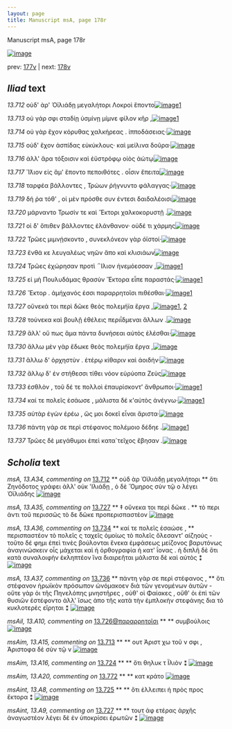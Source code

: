 ```yaml
---
layout: page
title: Manuscript msA, page 178r
---
```


Manuscript msA, page 178r

[![image](http://www.homermultitext.org/iipsrv?OBJ=IIP,1.0&FIF=/project/homer/pyramidal/deepzoom/hmt/vaimg/2017a/VA178RN_0349.tif&WID=100&CVT=JPEG)](http://www.homermultitext.org/ict2/?urn=urn:cite2:hmt:vaimg.2017a:VA178RN_0349)

prev:  [177v](../177v) | next:  [178v](../178v)

## *Iliad* text

*13.712* <a id="13.712"/> οὐδ' ὰρ' Ὀϊλιάδῃ μεγαλήτορι Λοκροὶ ἕποντο[![image](http://www.homermultitext.org/iipsrv?OBJ=IIP,1.0&FIF=/project/homer/pyramidal/deepzoom/hmt/vaimg/2017a/VA178RN_0349.tif&RGN=0.19,0.2014,0.403,0.0361&WID=1000&CVT=JPEG)](http://www.homermultitext.org/ict2/?urn=urn:cite2:hmt:vaimg.2017a:VA178RN_0349@0.19,0.2014,0.403,0.0361)[1](#msA_13.A34)

*13.713* <a id="13.713"/> οὐ γάρ σφι σταδίῃ ὑσμίνῃ μίμνε φίλον κῆρ ,[![image](http://www.homermultitext.org/iipsrv?OBJ=IIP,1.0&FIF=/project/homer/pyramidal/deepzoom/hmt/vaimg/2017a/VA178RN_0349.tif&RGN=0.189,0.2276,0.393,0.0263&WID=1000&CVT=JPEG)](http://www.homermultitext.org/ict2/?urn=urn:cite2:hmt:vaimg.2017a:VA178RN_0349@0.189,0.2276,0.393,0.0263)[1](#msAim_13.A15)

*13.714* <a id="13.714"/> οὐ γὰρ ἔχον κόρυθας χαλκήρεας . ἱπποδάσειας·[![image](http://www.homermultitext.org/iipsrv?OBJ=IIP,1.0&FIF=/project/homer/pyramidal/deepzoom/hmt/vaimg/2017a/VA178RN_0349.tif&RGN=0.186,0.2457,0.426,0.0263&WID=1000&CVT=JPEG)](http://www.homermultitext.org/ict2/?urn=urn:cite2:hmt:vaimg.2017a:VA178RN_0349@0.186,0.2457,0.426,0.0263)

*13.715* <a id="13.715"/> οὐδ' ἔχον ἀσπίδας εὐκύκλους· καὶ μείλινα δοῦρα·[![image](http://www.homermultitext.org/iipsrv?OBJ=IIP,1.0&FIF=/project/homer/pyramidal/deepzoom/hmt/vaimg/2017a/VA178RN_0349.tif&RGN=0.184,0.266,0.426,0.0263&WID=1000&CVT=JPEG)](http://www.homermultitext.org/ict2/?urn=urn:cite2:hmt:vaimg.2017a:VA178RN_0349@0.184,0.266,0.426,0.0263)

*13.716* <a id="13.716"/> ἀλλ' ἄρα τόξοισιν καὶ ἐϋστρόφῳ οἰὸς ἀώτῳ[![image](http://www.homermultitext.org/iipsrv?OBJ=IIP,1.0&FIF=/project/homer/pyramidal/deepzoom/hmt/vaimg/2017a/VA178RN_0349.tif&RGN=0.183,0.2855,0.39,0.024&WID=1000&CVT=JPEG)](http://www.homermultitext.org/ict2/?urn=urn:cite2:hmt:vaimg.2017a:VA178RN_0349@0.183,0.2855,0.39,0.024)

*13.717* <a id="13.717"/> Ἴ̈λιον εἰς ἅμ' ἕποντο πεποιθότες . οἷσιν ἔπειτα[![image](http://www.homermultitext.org/iipsrv?OBJ=IIP,1.0&FIF=/project/homer/pyramidal/deepzoom/hmt/vaimg/2017a/VA178RN_0349.tif&RGN=0.183,0.3043,0.39,0.024&WID=1000&CVT=JPEG)](http://www.homermultitext.org/ict2/?urn=urn:cite2:hmt:vaimg.2017a:VA178RN_0349@0.183,0.3043,0.39,0.024)

*13.718* <a id="13.718"/> ταρφέα βάλλοντες , Τρώων ῥήγνυντο φάλαγγας·[![image](http://www.homermultitext.org/iipsrv?OBJ=IIP,1.0&FIF=/project/homer/pyramidal/deepzoom/hmt/vaimg/2017a/VA178RN_0349.tif&RGN=0.184,0.3238,0.413,0.024&WID=1000&CVT=JPEG)](http://www.homermultitext.org/ict2/?urn=urn:cite2:hmt:vaimg.2017a:VA178RN_0349@0.184,0.3238,0.413,0.024)

*13.719* <a id="13.719"/> δή ῥα τόθ' , οἱ μὲν πρόσθε συν έντεσι δαιδαλέοισι[![image](http://www.homermultitext.org/iipsrv?OBJ=IIP,1.0&FIF=/project/homer/pyramidal/deepzoom/hmt/vaimg/2017a/VA178RN_0349.tif&RGN=0.19,0.3449,0.413,0.024&WID=1000&CVT=JPEG)](http://www.homermultitext.org/ict2/?urn=urn:cite2:hmt:vaimg.2017a:VA178RN_0349@0.19,0.3449,0.413,0.024)

*13.720* <a id="13.720"/> μάρναντο Τρωσίν τε καὶ Ἕκτορι χαλκοκορυστῇ .[![image](http://www.homermultitext.org/iipsrv?OBJ=IIP,1.0&FIF=/project/homer/pyramidal/deepzoom/hmt/vaimg/2017a/VA178RN_0349.tif&RGN=0.192,0.3621,0.413,0.024&WID=1000&CVT=JPEG)](http://www.homermultitext.org/ict2/?urn=urn:cite2:hmt:vaimg.2017a:VA178RN_0349@0.192,0.3621,0.413,0.024)

*13.721* <a id="13.721"/> οἱ δ' ὄπιθεν βάλλοντες ἐλάνθανον· οὐδέ τι χάρμης[![image](http://www.homermultitext.org/iipsrv?OBJ=IIP,1.0&FIF=/project/homer/pyramidal/deepzoom/hmt/vaimg/2017a/VA178RN_0349.tif&RGN=0.193,0.3779,0.429,0.027&WID=1000&CVT=JPEG)](http://www.homermultitext.org/ict2/?urn=urn:cite2:hmt:vaimg.2017a:VA178RN_0349@0.193,0.3779,0.429,0.027)

*13.722* <a id="13.722"/> Τρῶες μιμνῄσκοντο , συνεκλόνεον γὰρ ὀϊστοί·[![image](http://www.homermultitext.org/iipsrv?OBJ=IIP,1.0&FIF=/project/homer/pyramidal/deepzoom/hmt/vaimg/2017a/VA178RN_0349.tif&RGN=0.188,0.3967,0.429,0.027&WID=1000&CVT=JPEG)](http://www.homermultitext.org/ict2/?urn=urn:cite2:hmt:vaimg.2017a:VA178RN_0349@0.188,0.3967,0.429,0.027)

*13.723* <a id="13.723"/> ἔνθά κε λευγαλέως νηῶν ἄπο καὶ κλισιάων[![image](http://www.homermultitext.org/iipsrv?OBJ=IIP,1.0&FIF=/project/homer/pyramidal/deepzoom/hmt/vaimg/2017a/VA178RN_0349.tif&RGN=0.188,0.3967,0.429,0.027&WID=1000&CVT=JPEG)](http://www.homermultitext.org/ict2/?urn=urn:cite2:hmt:vaimg.2017a:VA178RN_0349@0.188,0.3967,0.429,0.027)

*13.724* <a id="13.724"/> Τρῶες ἐχώρησαν προτὶ ΅Ιλιον ἠνεμόεσσαν ,[![image](http://www.homermultitext.org/iipsrv?OBJ=IIP,1.0&FIF=/project/homer/pyramidal/deepzoom/hmt/vaimg/2017a/VA178RN_0349.tif&RGN=0.177,0.435,0.429,0.027&WID=1000&CVT=JPEG)](http://www.homermultitext.org/ict2/?urn=urn:cite2:hmt:vaimg.2017a:VA178RN_0349@0.177,0.435,0.429,0.027)[1](#msAim_13.A16)

*13.725* <a id="13.725"/> εἰ μὴ Πουλυδάμας θρασὺν Ἕκτορα εἶπε παραστάς·[![image](http://www.homermultitext.org/iipsrv?OBJ=IIP,1.0&FIF=/project/homer/pyramidal/deepzoom/hmt/vaimg/2017a/VA178RN_0349.tif&RGN=0.179,0.4523,0.459,0.027&WID=1000&CVT=JPEG)](http://www.homermultitext.org/ict2/?urn=urn:cite2:hmt:vaimg.2017a:VA178RN_0349@0.179,0.4523,0.459,0.027)[1](#msAint_13.A8)

*13.726* <a id="13.726"/> Ἕκτορ . ἀμήχανός ἐσσι παραρρητοῖσι πιθέσθαι·[![image](http://www.homermultitext.org/iipsrv?OBJ=IIP,1.0&FIF=/project/homer/pyramidal/deepzoom/hmt/vaimg/2017a/VA178RN_0349.tif&RGN=0.181,0.4703,0.459,0.027&WID=1000&CVT=JPEG)](http://www.homermultitext.org/ict2/?urn=urn:cite2:hmt:vaimg.2017a:VA178RN_0349@0.181,0.4703,0.459,0.027)[1](#msAil_13.A10)

*13.727* <a id="13.727"/> οὕνεκά τοι περὶ δῶκε θεὸς πολεμήϊα ἔργα ,[![image](http://www.homermultitext.org/iipsrv?OBJ=IIP,1.0&FIF=/project/homer/pyramidal/deepzoom/hmt/vaimg/2017a/VA178RN_0349.tif&RGN=0.184,0.4899,0.459,0.027&WID=1000&CVT=JPEG)](http://www.homermultitext.org/ict2/?urn=urn:cite2:hmt:vaimg.2017a:VA178RN_0349@0.184,0.4899,0.459,0.027)[1](#msAint_13.A9), [2](#msA_13.A35)

*13.728* <a id="13.728"/> τούνεκα καὶ βουλῇ ἐθέλεις περιΐδμεναι ἄλλων .[![image](http://www.homermultitext.org/iipsrv?OBJ=IIP,1.0&FIF=/project/homer/pyramidal/deepzoom/hmt/vaimg/2017a/VA178RN_0349.tif&RGN=0.182,0.5109,0.459,0.027&WID=1000&CVT=JPEG)](http://www.homermultitext.org/ict2/?urn=urn:cite2:hmt:vaimg.2017a:VA178RN_0349@0.182,0.5109,0.459,0.027)

*13.729* <a id="13.729"/> ἂλλ' οὔ πως ἅμα πάντα δυνήσεαι αὐτὸς ἑλέσθαι·[![image](http://www.homermultitext.org/iipsrv?OBJ=IIP,1.0&FIF=/project/homer/pyramidal/deepzoom/hmt/vaimg/2017a/VA178RN_0349.tif&RGN=0.179,0.5282,0.459,0.027&WID=1000&CVT=JPEG)](http://www.homermultitext.org/ict2/?urn=urn:cite2:hmt:vaimg.2017a:VA178RN_0349@0.179,0.5282,0.459,0.027)

*13.730* <a id="13.730"/> ἄλλω μὲν γὰρ ἔδωκε θεὸς πολεμήϊα ἔργα ,[![image](http://www.homermultitext.org/iipsrv?OBJ=IIP,1.0&FIF=/project/homer/pyramidal/deepzoom/hmt/vaimg/2017a/VA178RN_0349.tif&RGN=0.179,0.5492,0.459,0.027&WID=1000&CVT=JPEG)](http://www.homermultitext.org/ict2/?urn=urn:cite2:hmt:vaimg.2017a:VA178RN_0349@0.179,0.5492,0.459,0.027)

*13.731* <a id="13.731"/> ἄλλω δ' ὀρχηστὺν . ἑτέρῳ κίθαριν καὶ ἀοιδήν·[![image](http://www.homermultitext.org/iipsrv?OBJ=IIP,1.0&FIF=/project/homer/pyramidal/deepzoom/hmt/vaimg/2017a/VA178RN_0349.tif&RGN=0.175,0.5642,0.459,0.027&WID=1000&CVT=JPEG)](http://www.homermultitext.org/ict2/?urn=urn:cite2:hmt:vaimg.2017a:VA178RN_0349@0.175,0.5642,0.459,0.027)

*13.732* <a id="13.732"/> ἄλλῳ δ' ἐν στήθεσσι τίθει νόον εὐρύοπα Ζεὺς[![image](http://www.homermultitext.org/iipsrv?OBJ=IIP,1.0&FIF=/project/homer/pyramidal/deepzoom/hmt/vaimg/2017a/VA178RN_0349.tif&RGN=0.171,0.5853,0.459,0.027&WID=1000&CVT=JPEG)](http://www.homermultitext.org/ict2/?urn=urn:cite2:hmt:vaimg.2017a:VA178RN_0349@0.171,0.5853,0.459,0.027)

*13.733* <a id="13.733"/> ἐσθλὸν , τοῦ δέ τε πολλοὶ ἐπαυρίσκοντ' ἄνθρωποι·[![image](http://www.homermultitext.org/iipsrv?OBJ=IIP,1.0&FIF=/project/homer/pyramidal/deepzoom/hmt/vaimg/2017a/VA178RN_0349.tif&RGN=0.166,0.6048,0.459,0.027&WID=1000&CVT=JPEG)](http://www.homermultitext.org/ict2/?urn=urn:cite2:hmt:vaimg.2017a:VA178RN_0349@0.166,0.6048,0.459,0.027)[1](#msAim_13.A17)

*13.734* <a id="13.734"/> καί τε πολεῖς ἐσάωσε , μάλιστα δέ κ'αὐτὸς ἀνέγνω·[![image](http://www.homermultitext.org/iipsrv?OBJ=IIP,1.0&FIF=/project/homer/pyramidal/deepzoom/hmt/vaimg/2017a/VA178RN_0349.tif&RGN=0.163,0.6243,0.459,0.027&WID=1000&CVT=JPEG)](http://www.homermultitext.org/ict2/?urn=urn:cite2:hmt:vaimg.2017a:VA178RN_0349@0.163,0.6243,0.459,0.027)[1](#msA_13.A36)

*13.735* <a id="13.735"/> αὐτὰρ ἐγὼν ἐρέω , ὥς μοι δοκεῖ εἶναι ἄριστα·[![image](http://www.homermultitext.org/iipsrv?OBJ=IIP,1.0&FIF=/project/homer/pyramidal/deepzoom/hmt/vaimg/2017a/VA178RN_0349.tif&RGN=0.156,0.6416,0.459,0.027&WID=1000&CVT=JPEG)](http://www.homermultitext.org/ict2/?urn=urn:cite2:hmt:vaimg.2017a:VA178RN_0349@0.156,0.6416,0.459,0.027)

*13.736* <a id="13.736"/> πάντη γάρ σε περὶ στέφανος πολέμοιο δέδηε .[![image](http://www.homermultitext.org/iipsrv?OBJ=IIP,1.0&FIF=/project/homer/pyramidal/deepzoom/hmt/vaimg/2017a/VA178RN_0349.tif&RGN=0.155,0.6612,0.459,0.027&WID=1000&CVT=JPEG)](http://www.homermultitext.org/ict2/?urn=urn:cite2:hmt:vaimg.2017a:VA178RN_0349@0.155,0.6612,0.459,0.027)[1](#msA_13.A37)

*13.737* <a id="13.737"/> Τρῶες δὲ μεγάθυμοι ἐπεὶ κατα`τεῖχος ἔβησαν .[![image](http://www.homermultitext.org/iipsrv?OBJ=IIP,1.0&FIF=/project/homer/pyramidal/deepzoom/hmt/vaimg/2017a/VA178VN_0680.tif&RGN=0.502,0.2194,0.393,0.0331&WID=1000&CVT=JPEG)](http://www.homermultitext.org/ict2/?urn=urn:cite2:hmt:vaimg.2017a:VA178VN_0680@0.502,0.2194,0.393,0.0331)

## *Scholia* text

*msA, 13.A34, commenting on* [13.712](#13.712)  <a id="msA_13.A34"/> **														 οὐδ ὰρ Ὀϊλιάδῃ μεγαλήτορι 													** 														 ὅτι Ζηνόδοτος γράφει ἀλλ' οὐκ 'Ιλιάδῃ , ὁ δὲ Ὅμηρος σὺν τῷ ο λέγει Ὁϊλιάδης 														 													[![image](http://www.homermultitext.org/iipsrv?OBJ=IIP,1.0&FIF=/project/homer/pyramidal/deepzoom/hmt/vaimg/2017a/VA178RN_0349.tif&RGN=0.185,0.0879,0.613,0.0331&WID=1000&CVT=JPEG)](http://www.homermultitext.org/ict2/?urn=urn:cite2:hmt:vaimg.2017a:VA178RN_0349@0.185,0.0879,0.613,0.0331)

*msA, 13.A35, commenting on* [13.727](#13.727)  <a id="msA_13.A35"/> **														 ‡ οὔνεκα τοι περὶ δῶκε . 													** 														 τὸ περι ἀντι τοῦ περισσῶς τὸ δε δῶκε προπερισπαστὲον 													[![image](http://www.homermultitext.org/iipsrv?OBJ=IIP,1.0&FIF=/project/homer/pyramidal/deepzoom/hmt/vaimg/2017a/VA178RN_0349.tif&RGN=0.616,0.4786,0.213,0.0346&WID=1000&CVT=JPEG)](http://www.homermultitext.org/ict2/?urn=urn:cite2:hmt:vaimg.2017a:VA178RN_0349@0.616,0.4786,0.213,0.0346)

*msA, 13.A36, commenting on* [13.734](#13.734)  <a id="msA_13.A36"/> **														 καί τε πολεῖς ἐσαώσε , 													** 														 περισπαστέον τὸ πολεῖς ς ταχεῖς ὁμοίως τὸ πολεῖς ὄλεσαντ' αἰζηούς - τοῦτο 															δέ φημι ἐπεὶ τινὲς βούλονται ἕνεκα ἐμφάσεως μείζονος βαρυτόνως ἀναγινώσκειν οἷς μάχεται καὶ 															ἡ ὀρθογραφία ἠ κατ' ΐονας . ἡ διπλῆ δὲ ὅτι κατὰ συναλοιφὴν ἐκληπτέον ἵνα διαιρεῆται μάλιστα 															δὲ καὶ αὐτὸς ⁑ 													[![image](http://www.homermultitext.org/iipsrv?OBJ=IIP,1.0&FIF=/project/homer/pyramidal/deepzoom/hmt/vaimg/2017a/VA178RN_0349.tif&RGN=0.615,0.5056,0.213,0.0999&WID=1000&CVT=JPEG)](http://www.homermultitext.org/ict2/?urn=urn:cite2:hmt:vaimg.2017a:VA178RN_0349@0.615,0.5056,0.213,0.0999)

*msA, 13.A37, commenting on* [13.736](#13.736)  <a id="msA_13.A37"/> **														 πάντη γὰρ σε περὶ στέφανος , 													** 														 ὅτι στέφανον ἡρωϊκὸν πρόσωπον ὠνόμακοεν διὰ τῶν γενομένων ἀυτῶν - οὔτε γὰρ ὁι τῆς Πηνελόπης μνηστῆρες , οὐθ' οἱ Φαίακες , οὔθ' ὁι ἐπὶ τῶν θυσιῶν ἐστέφοντο ἀλλ' ἴσως ἀπο 																τῆς															 κατὰ τὴν ἐμπλοκὴν στεφάνης δια τὸ κυκλοτερὲς εἴρηται ⁑ 													[![image](http://www.homermultitext.org/iipsrv?OBJ=IIP,1.0&FIF=/project/homer/pyramidal/deepzoom/hmt/vaimg/2017a/VA178RN_0349.tif&RGN=0.17,0.692,0.649,0.0488&WID=1000&CVT=JPEG)](http://www.homermultitext.org/ict2/?urn=urn:cite2:hmt:vaimg.2017a:VA178RN_0349@0.17,0.692,0.649,0.0488)

*msAil, 13.A10, commenting on* [13.726@παραρρητοῖσι](#13.726@παραρρητοῖσι)  <a id="msAil_13.A10"/> **							 						** 							 συμβούλοις 						[![image](http://www.homermultitext.org/iipsrv?OBJ=IIP,1.0&FIF=/project/homer/pyramidal/deepzoom/hmt/vaimg/2017a/VA178RN_0349.tif&RGN=0.4335,0.4679,0.04864,0.01604&WID=1000&CVT=JPEG)](http://www.homermultitext.org/ict2/?urn=urn:cite2:hmt:vaimg.2017a:VA178RN_0349@0.4335,0.4679,0.04864,0.01604)

*msAim, 13.A15, commenting on* [13.713](#13.713)  <a id="msAim_13.A15"/> **							 						** 							 ουτ Ἀριστ χω τοῦ ν σφι , Ἀριστοφα δὲ σὺν τῷ ν 						[![image](http://www.homermultitext.org/iipsrv?OBJ=IIP,1.0&FIF=/project/homer/pyramidal/deepzoom/hmt/vaimg/2017a/VA178RN_0349.tif&RGN=0.583,0.2096,0.064,0.0376&WID=1000&CVT=JPEG)](http://www.homermultitext.org/ict2/?urn=urn:cite2:hmt:vaimg.2017a:VA178RN_0349@0.583,0.2096,0.064,0.0376)

*msAim, 13.A16, commenting on* [13.724](#13.724)  <a id="msAim_13.A16"/> **							 						** 							 ὅτι θηλυκ τ Ϊλιὸν ⁑ 						[![image](http://www.homermultitext.org/iipsrv?OBJ=IIP,1.0&FIF=/project/homer/pyramidal/deepzoom/hmt/vaimg/2017a/VA178RN_0349.tif&RGN=0.584,0.4275,0.054,0.018&WID=1000&CVT=JPEG)](http://www.homermultitext.org/ict2/?urn=urn:cite2:hmt:vaimg.2017a:VA178RN_0349@0.584,0.4275,0.054,0.018)

*msAim, 13.A20, commenting on* [13.772](#13.772)  <a id="msAim_13.A20"/> **							 						** 							 κατ 								 κράτο 						[![image](http://www.homermultitext.org/iipsrv?OBJ=IIP,1.0&FIF=/project/homer/pyramidal/deepzoom/hmt/vaimg/2017a/VA178RN_0349.tif&RGN=0.59,0.5868,0.035,0.0263&WID=1000&CVT=JPEG)](http://www.homermultitext.org/ict2/?urn=urn:cite2:hmt:vaimg.2017a:VA178RN_0349@0.59,0.5868,0.035,0.0263)

*msAint, 13.A8, commenting on* [13.725](#13.725)  <a id="msAint_13.A8"/> **							 						** 							 ὅτι ἐλλειπει ἡ πρὸς προς ἔκτορα ⁑ 						[![image](http://www.homermultitext.org/iipsrv?OBJ=IIP,1.0&FIF=/project/homer/pyramidal/deepzoom/hmt/vaimg/2017a/VA178RN_0349.tif&RGN=0.1115,0.4552,0.07590,0.02711&WID=1000&CVT=JPEG)](http://www.homermultitext.org/ict2/?urn=urn:cite2:hmt:vaimg.2017a:VA178RN_0349@0.1115,0.4552,0.07590,0.02711)

*msAint, 13.A9, commenting on* [13.727](#13.727)  <a id="msAint_13.A9"/> **							 						** 							 								 τουτ ἀφ ετέρας ἀρχῆς ἀναγωστέον λέγει δὲ ἐν ὑποκρίσει ἐρωτῶν ⁑ 						[![image](http://www.homermultitext.org/iipsrv?OBJ=IIP,1.0&FIF=/project/homer/pyramidal/deepzoom/hmt/vaimg/2017a/VA178RN_0349.tif&RGN=0.1201,0.4959,0.08051,0.04274&WID=1000&CVT=JPEG)](http://www.homermultitext.org/ict2/?urn=urn:cite2:hmt:vaimg.2017a:VA178RN_0349@0.1201,0.4959,0.08051,0.04274)